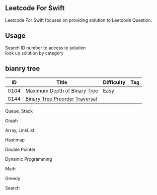 Leetcode For Swift<br>
-
Leetcode For Swift focuses on providing solution to Leetcode Question.<br>

Usage<br>
-
Search ID number to access to solution<br>
look up solution by category<br>

bianry tree
-
| ID  | Title | Difficulty | Tag | 
| - | - | - | - |
| 0104 | [Maximum Depth of Binary Tree](https://github.com/NowOrNeverDG/leetcode_for_swift/tree/main/binary_tree) | Easy | |
| 0144 | [Binary Tree Preorder Traversal]()


Queue, Stack

Graph

Array, LinkList

Hashmap

Double Pointer

Dynamic Programming

Math

Greedy

Search
